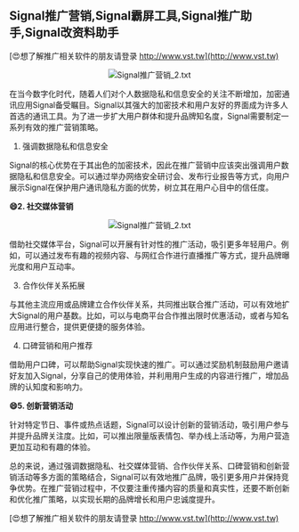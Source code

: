 ## **Signal推广营销,Signal霸屏工具,Signal推广助手,Signal改资料助手**

[😍想了解推广相关软件的朋友请登录 http://www.vst.tw](http://www.vst.tw)

 <center><img src="https://vst.tw/MP4/tuiguang/png/4.png" alt="Signal推广营销_2.txt"></center>

在当今数字化时代，随着人们对个人数据隐私和信息安全的关注不断增加，加密通讯应用Signal备受瞩目。Signal以其强大的加密技术和用户友好的界面成为许多人首选的通讯工具。为了进一步扩大用户群体和提升品牌知名度，Signal需要制定一系列有效的推广营销策略。

1. 强调数据隐私和信息安全

Signal的核心优势在于其出色的加密技术，因此在推广营销中应该突出强调用户数据隐私和信息安全。可以通过举办网络安全研讨会、发布行业报告等方式，向用户展示Signal在保护用户通讯隐私方面的优势，树立其在用户心目中的信任度。

**😄2. 社交媒体营销**

 <center><img src="https://vst.tw/MP4/tuiguang/png/4.png" alt="Signal推广营销_2.txt"></center>

借助社交媒体平台，Signal可以开展有针对性的推广活动，吸引更多年轻用户。例如，可以通过发布有趣的视频内容、与网红合作进行直播推广等方式，提升品牌曝光度和用户互动率。

3. 合作伙伴关系拓展

与其他主流应用或品牌建立合作伙伴关系，共同推出联合推广活动，可以有效地扩大Signal的用户基数。比如，可以与电商平台合作推出限时优惠活动，或者与知名应用进行整合，提供更便捷的服务体验。

4. 口碑营销和用户推荐

借助用户口碑，可以帮助Signal实现快速的推广。可以通过奖励机制鼓励用户邀请好友加入Signal，分享自己的使用体验，并利用用户生成的内容进行推广，增加品牌的认知度和影响力。

**😄5. 创新营销活动**

针对特定节日、事件或热点话题，Signal可以设计创新的营销活动，吸引用户参与并提升品牌关注度。比如，可以推出限量版表情包、举办线上活动等，为用户营造更加互动和有趣的体验。

总的来说，通过强调数据隐私、社交媒体营销、合作伙伴关系、口碑营销和创新营销活动等多方面的策略结合，Signal可以有效地推广品牌，吸引更多用户并保持竞争优势。在推广营销过程中，不仅要注重传播内容的质量和真实性，还要不断创新和优化推广策略，以实现长期的品牌增长和用户忠诚度提升。

[😍想了解推广相关软件的朋友请登录 http://www.vst.tw](http://www.vst.tw)




